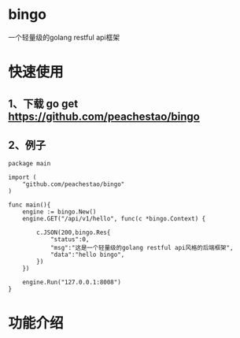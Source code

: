 # bingo
一个轻量级的golang restful api框架
# 快速使用

## 1、下载 go get https://github.com/peachestao/bingo
## 2、例子
~~~
package main

import (
	"github.com/peachestao/bingo"
)

func main(){
	engine := bingo.New()
	engine.GET("/api/v1/hello", func(c *bingo.Context) {

		c.JSON(200,bingo.Res{
			"status":0,
			"msg":"这是一个轻量级的golang restful api风格的后端框架",
			"data":"hello bingo",
		})
	})

	engine.Run("127.0.0.1:8008")
}
~~~
# 功能介绍